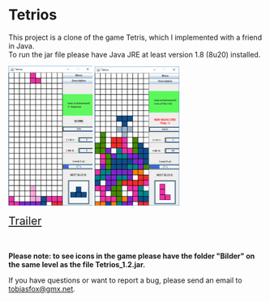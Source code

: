 # Tetrios  

This project is a clone of the game Tetris, which I implemented with a friend in Java.  
To run the jar file please have Java JRE at least version 1.8 (8u20) installed.  

<img src="./examples/Tetrios_1.png" width="33%">
<img src="./examples/Tetrios_2.png" width="33%">

<a href="./examples/Tetrios_Trailer.mp4.mp4" style="font-size:22px">Trailer</a>

<br><br>
**Please note: to see icons in the game please have the folder "Bilder" on the same level as the file Tetrios_1.2.jar.**

If you have questions or want to report a bug, please send an email to tobiasfox@gmx.net.